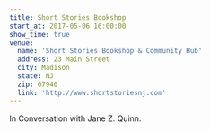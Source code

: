 ```yaml
---
title: Short Stories Bookshop
start_at: 2017-05-06 16:00:00
show_time: true
venue:
  name: 'Short Stories Bookshop & Community Hub'
  address: 23 Main Street
  city: Madison
  state: NJ
  zip: 07940
  link: 'http://www.shortstoriesnj.com'
---
```



In Conversation with Jane Z. Quinn.